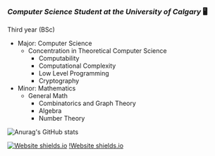 ### ***Computer Science Student at the University of Calgary*** :desktop_computer:
Third year (BSc)
* Major: Computer Science 
  * Concentration in Theoretical Computer Science
    * Computability
     * Computational Complexity
      * Low Level Programming
      * Cryptography  
* Minor: Mathematics
  * General Math
    * Combinatorics and Graph Theory 
     * Algebra
      * Number Theory 



![Anurag's GitHub stats](https://github-readme-stats.vercel.app/api?username=N0pine&theme=dark&show_icons=true)







[![Website shields.io](https://img.shields.io/website-up-down-green-red/http/shields.io.svg)](http://noah.binaryfox.ca/)
[!Website shields.io](https://img.shields.io/badge/Maintained%3F-yes-green.svg)
